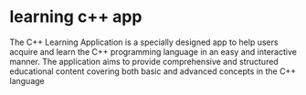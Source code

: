 # learning c++ app
The C++ Learning Application is a specially designed app to help users acquire and learn the C++ programming language in an easy and interactive manner. The application aims to provide comprehensive and structured educational content covering both basic and advanced concepts in the C++ language
